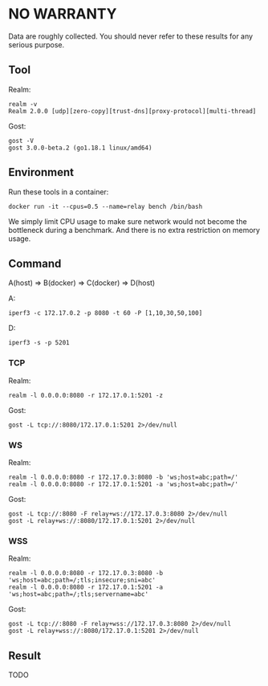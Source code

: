 # NO WARRANTY

Data are roughly collected. You should never refer to these results for any serious purpose.

## Tool

Realm:

```shell
realm -v
Realm 2.0.0 [udp][zero-copy][trust-dns][proxy-protocol][multi-thread]
```

Gost:

```shell
gost -V
gost 3.0.0-beta.2 (go1.18.1 linux/amd64)
```

## Environment

Run these tools in a container:

```shell
docker run -it --cpus=0.5 --name=relay bench /bin/bash
```

We simply limit CPU usage to make sure network would not become the bottleneck during a benchmark. And there is no extra restriction on memory usage.

## Command

A(host) => B(docker) => C(docker) => D(host)

A:

```shell
iperf3 -c 172.17.0.2 -p 8080 -t 60 -P [1,10,30,50,100]
```

D:

```shell
iperf3 -s -p 5201
```

### TCP

Realm:

```shell
realm -l 0.0.0.0:8080 -r 172.17.0.1:5201 -z
```

Gost:

```shell
gost -L tcp://:8080/172.17.0.1:5201 2>/dev/null
```

### WS

Realm:

```shell
realm -l 0.0.0.0:8080 -r 172.17.0.3:8080 -b 'ws;host=abc;path=/'
realm -l 0.0.0.0:8080 -r 172.17.0.1:5201 -a 'ws;host=abc;path=/'
```

Gost:

```shell
gost -L tcp://:8080 -F relay+ws://172.17.0.3:8080 2>/dev/null
gost -L relay+ws://:8080/172.17.0.1:5201 2>/dev/null
```

### WSS

Realm:

```shell
realm -l 0.0.0.0:8080 -r 172.17.0.3:8080 -b 'ws;host=abc;path=/;tls;insecure;sni=abc'
realm -l 0.0.0.0:8080 -r 172.17.0.1:5201 -a 'ws;host=abc;path=/;tls;servername=abc'
```

Gost:

```shell
gost -L tcp://:8080 -F relay+wss://172.17.0.3:8080 2>/dev/null
gost -L relay+wss://:8080/172.17.0.1:5201 2>/dev/null
```

## Result

TODO
